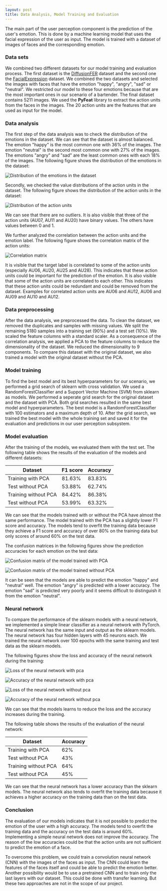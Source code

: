 ```yaml
---
layout: post
title: Data Analysis, Model Training and Evaluation
---
```


The main part of the user perception component is the prediction of the user's emotion. This is done by a machine learning model that uses the facial expression of the user as input. The model is trained with a dataset of images of faces and the corresponding emotion.

### Data sets
We combined two different datasets for our model training and evaluation process. The first dataset is the [DiffusionFER](https://huggingface.co/datasets/FER-Universe/DiffusionFER) dataset and the second one the [FacialExpression](https://www.kaggle.com/code/myr9988/facial-emotion-recognition-image-classification/input) dataset. We combined the two datasets and selected the images with faces that have the emotion "happy", "angry", "sad" or "neutral". We restricted our model to these four emotions because that are the most important ones in our scenario of a bartender. The final dataset contains 5211 images. We used the **PyFeat** library to extract the action units from the faces in the images. The 20 action units are the features that are used as input for the model.

### Data analysis
The first step of the data analysis was to check the distribution of the emotions in the dataset. We can see that the dataset is almost balanced. The emotion "happy" is the most common one with 36% of the images. The emotion "neutral" is the second most common one with 27% of the images. The emotions "angry" and "sad" are the least common ones with each 18% of the images. The following figure shows the distribution of the emotions in the dataset:

![Distribution of the emotions in the dataset](../images/emotion_distribution.png "Distribution of the emotions in the dataset")

Secondly, we checked the value distributions of the action units in the dataset. The following figure shows the distribution of the action units in the dataset:

![Distribution of the action units](../images/au_distribution.png "Distribution of the action units")

We can see that there are no outliers. It is also visible that three of the action units (AU07, AU11 and AU20) have binary values. The others have values between 0 and 1.

We further analyzed the correlation between the action units and the emotion label. The following figure shows the correlation matrix of the action units:

![Correlation matrix](../images/correlation.png "Correlation matrix")

It is visible that the target label is correlated to some of the action units (especially AU06, AU20, AU25 and AU28). This indicates that these action units could be important for the prediction of the emotion. It is also visible that some of the action units are correlated to each other. This indicates that these action units could be redundant and could be removed from the dataset. Examples for correlated action units are AU06 and AU12, AU06 and AU09 and AU10 and AU12.

### Data preprocessing
After the data analysis, we preprocessed the data. To clean the dataset, we removed the duplicates and samples with missing values. We split the remaining 5180 samples into a training set (90%) and a test set (10%). We scaled the feature columns with a standard scaler. As a consequence of the correlation analysis, we applied a PCA to the feature columns to reduce the dimensionality of the dataset. We reduced the dimensionality to 9 components. To compare this dataset with the original dataset, we also trained a model with the original dataset without the PCA.

### Model training

To find the best model and its best hyperparameters for our scenario, we performed a grid search of sklearn with cross validation. We used a RandomForestClassifier and a Support Vector Machine (SVM) from sklearn as models. We performed a seperate grid search for the original dataset and the dataset with PCA. Both grid searches resulted in the same best model and hyperparameters. The best model is a RandomForestClassifier with 100 estimators and a maximum depth of 10. After the grid search, we trained the best model with the whole training set and saved it for the evaluation and predictions in our user perception subsystem.

### Model evaluation

After the training of the models, we evaluated them with the test set. The following table shows the results of the evaluation of the models and different datasets:

| Dataset              | F1 score | Accuracy |
|----------------------|----------|----------|
| Training with PCA    | 81.63%   | 83.83%   |
| Test without PCA     | 53.88%   | 62.74%   |
| Training without PCA | 84.42%   | 86.38%   |
| Test without PCA     | 53.99%   | 63.32%   |

We can see that the models trained with or without the PCA have almost the same performance. The model trained with the PCA has a slightly lower F1 score and accuracy. The models tend to overfit the training data because they achieve a F1 score and accuracy of over 80% on the training data but only scores of around 60% on the test data.

The confusion matrices in the following figures show the prediction accuracies for each emotion on the test data:

![Confusion matrix of the model trained with PCA](../images/confusion_matrix_w_pca.png "Confusion matrix of the model trained with PCA")

![Confusion matrix of the model trained without PCA](../images/confusion_matrix_wo_pca.png "Confusion matrix of the model trained without PCA")

It can be seen that the models are able to predict the emotion "happy" and "neutral" well. The emotion "angry" is predicted with a lower accuracy. The emotion "sad" is predicted very poorly and it seems difficult to distinguish it from the emotion "neutral".

### Neural network

To compare the performance of the sklearn models with a neural network, we implemented a simple linear classifier as a neural network with PyTorch. The neural network has the same input and output as the sklearn models. The neural network has four hidden layers with 45 neurons each. We trained the neural network over 100 epochs with the same training and test data as the sklearn models.

The following figures show the loss and accuracy of the neural network during the training:

![Loss of the neural network with pca](../images/loss_w_pca.png "Loss of the neural network with PCA")

![Accuracy of the neural network with pca](../images/accuracy_w_pca.png "Accuracy of the neural network with PCA")

![Loss of the neural network without pca](../images/loss_wo_pca.png "Loss of the neural network without PCA")

![Accuracy of the neural network without pca](../images/accuracy_wo_pca.png "Accuracy of the neural network without PCA")

We can see that the models learns to reduce the loss and the accuracy increases during the training.

The following table shows the results of the evaluation of the neural network:

| Dataset              | Accuracy |
|----------------------|----------|
| Training with PCA    |   62%    |
| Test without PCA     |   43%    |
| Training without PCA |   64%    |
| Test without PCA     |   45%    |

We can see that the neural network has a lower accuracy than the sklearn models. The neural network also tends to overfit the training data because it achieves a higher accuracy on the training data than on the test data.


### Conclusion

The evaluation of our models indicates that it is not possible to predict the emotion of the user with a high accuracy. The models tend to overfit the training data and the accuracy on the test data is around 60%. Implementing a simple neural network does not improve the accuracy. The reason of the low accuracies could be that the action units are not sufficient to predict the emotion of a face.

To overcome this problem, we could train a convolution neural network (CNN) with the images of the faces as input. The CNN could learn the features of the faces itself and could be able to predict the emotion better. Another possibility would be to use a pretrained CNN and to train only the last layers with our dataset. This could be done with transfer learning. But these two approaches are not in the scope of our project.